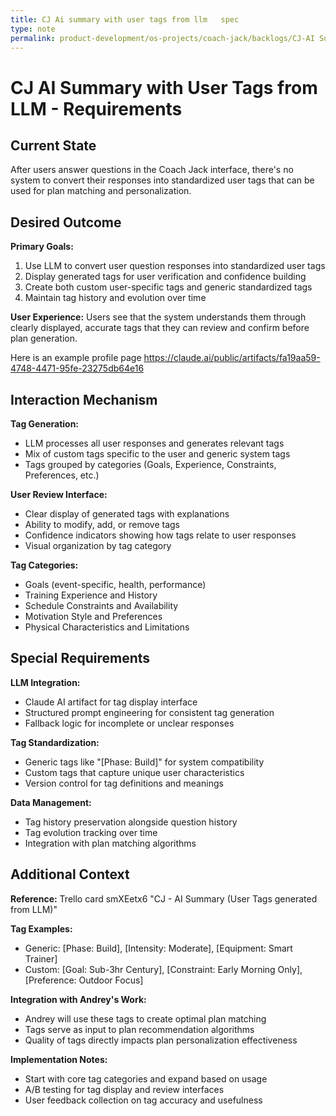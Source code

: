 ```yaml
---
title: CJ Ai summary with user tags from llm   spec
type: note
permalink: product-development/os-projects/coach-jack/backlogs/CJ-AI Summary with User Tags from LLM - Spec
---
```


# CJ AI Summary with User Tags from LLM - Requirements

## Current State

After users answer questions in the Coach Jack interface, there's no system to convert their responses into standardized user tags that can be used for plan matching and personalization.

## Desired Outcome  

**Primary Goals:**
1. Use LLM to convert user question responses into standardized user tags
2. Display generated tags for user verification and confidence building
3. Create both custom user-specific tags and generic standardized tags
4. Maintain tag history and evolution over time

**User Experience:** Users see that the system understands them through clearly displayed, accurate tags that they can review and confirm before plan generation.

Here is an example profile page
https://claude.ai/public/artifacts/fa19aa59-4748-4471-95fe-23275db64e16


## Interaction Mechanism

**Tag Generation:**
- LLM processes all user responses and generates relevant tags
- Mix of custom tags specific to the user and generic system tags
- Tags grouped by categories (Goals, Experience, Constraints, Preferences, etc.)

**User Review Interface:**
- Clear display of generated tags with explanations
- Ability to modify, add, or remove tags
- Confidence indicators showing how tags relate to user responses
- Visual organization by tag category

**Tag Categories:**
- Goals (event-specific, health, performance)
- Training Experience and History
- Schedule Constraints and Availability
- Motivation Style and Preferences
- Physical Characteristics and Limitations

## Special Requirements

**LLM Integration:**
- Claude AI artifact for tag display interface
- Structured prompt engineering for consistent tag generation
- Fallback logic for incomplete or unclear responses

**Tag Standardization:**
- Generic tags like "[Phase: Build]" for system compatibility
- Custom tags that capture unique user characteristics
- Version control for tag definitions and meanings

**Data Management:**
- Tag history preservation alongside question history
- Tag evolution tracking over time
- Integration with plan matching algorithms

## Additional Context

**Reference:** Trello card smXEetx6 "CJ - AI Summary (User Tags generated from LLM)"

**Tag Examples:**
- Generic: [Phase: Build], [Intensity: Moderate], [Equipment: Smart Trainer]
- Custom: [Goal: Sub-3hr Century], [Constraint: Early Morning Only], [Preference: Outdoor Focus]

**Integration with Andrey's Work:**
- Andrey will use these tags to create optimal plan matching
- Tags serve as input to plan recommendation algorithms
- Quality of tags directly impacts plan personalization effectiveness



**Implementation Notes:**
- Start with core tag categories and expand based on usage
- A/B testing for tag display and review interfaces
- User feedback collection on tag accuracy and usefulness